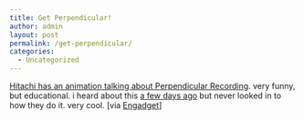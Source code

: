 ```yaml
---
title: Get Perpendicular!
author: admin
layout: post
permalink: /get-perpendicular/
categories:
  - Uncategorized
---
```

[Hitachi has an animation talking about Perpendicular Recording][1]. very funny, but educational. i heard about this [a few days ago][2] but never looked in to how they do it. very cool. [via [Engadget][3]]

 [1]: http://www.hitachigst.com/hdd/research/recording_head/pr/PerpendicularAnimation.html
 [2]: http://blog.lotas-smartman.net/archive/2005/04/04/11357.aspx
 [3]: http://www.engadget.com/entry/1234000843039365/